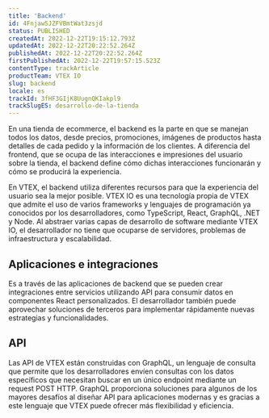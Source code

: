 ```yaml
---
title: 'Backend'
id: 4Fnjaw5JZFVBmtWat3zsjd
status: PUBLISHED
createdAt: 2022-12-22T19:15:12.793Z
updatedAt: 2022-12-22T20:22:52.264Z
publishedAt: 2022-12-22T20:22:52.264Z
firstPublishedAt: 2022-12-22T19:57:15.523Z
contentType: trackArticle
productTeam: VTEX IO
slug: backend
locale: es
trackId: 3fHF3GIjK8UugnQKIakpl9
trackSlugES: desarrollo-de-la-tienda
---
```


En una tienda de ecommerce, el backend es la parte en que se manejan todos los datos, desde precios, promociones, imágenes de productos hasta detalles de cada pedido y la información de los clientes. A diferencia del frontend, que se ocupa de las interacciones e impresiones del usuario sobre la tienda, el backend define cómo dichas interacciones funcionarán y cómo se producirá la experiencia. 

En VTEX, el backend utiliza diferentes recursos para que la experiencia del usuario sea la mejor posible. VTEX IO es una tecnología propia de VTEX que admite el uso de varios frameworks y lenguajes de programación ya conocidos por los desarrolladores, como TypeScript, React, GraphQL, .NET y Node. Al abstraer varias capas de desarrollo de software mediante VTEX IO, el desarrollador no tiene que ocuparse de servidores, problemas de infraestructura y escalabilidad.

## Aplicaciones e integraciones

Es a través de las aplicaciones de backend que se pueden crear integraciones entre servicios utilizando API para consumir datos en componentes React personalizados. El desarrollador también puede aprovechar soluciones de terceros para implementar rápidamente nuevas estrategias y funcionalidades.

## API

Las API de VTEX están construidas con GraphQL, un lenguaje de consulta que permite que los desarrolladores envíen consultas con los datos específicos que necesitan buscar en un único endpoint mediante un request POST HTTP. GraphQL proporciona soluciones para algunos de los mayores desafíos al diseñar API para aplicaciones modernas y es gracias a este lenguaje que VTEX puede ofrecer más flexibilidad y eficiencia.
